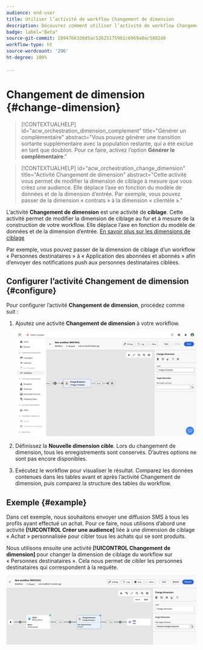 ```yaml
---
audience: end-user
title: Utiliser l’activité de workflow Changement de dimension
description: Découvrez comment utiliser l’activité de workflow Changement de dimension.
badge: label="Beta"
source-git-commit: 2894766336d5ac52625175981c6969a0ac5882d8
workflow-type: ht
source-wordcount: '296'
ht-degree: 100%

---
```



# Changement de dimension {#change-dimension}

>[!CONTEXTUALHELP]
>id="acw_orchestration_dimension_complement"
>title="Générer un complémentaire"
>abstract="Vous pouvez générer une transition sortante supplémentaire avec la population restante, qui a été exclue en tant que doublon. Pour ce faire, activez l’option **Générer le complémentaire**."

>[!CONTEXTUALHELP]
>id="acw_orchestration_change_dimension"
>title="Activité Changement de dimension"
>abstract="Cette activité vous permet de modifier la dimension de ciblage à mesure que vous créez une audience. Elle déplace l’axe en fonction du modèle de données et de la dimension d’entrée. Par exemple, vous pouvez passer de la dimension « contrats » à la dimension « clientèle »."

L’activité **Changement de dimension** est une activité de **ciblage**. Cette activité permet de modifier la dimension de ciblage au fur et à mesure de la construction de votre workflow. Elle déplace l’axe en fonction du modèle de données et de la dimension d’entrée. [En savoir plus sur les dimensions de ciblage](../../audience/about-recipients.md#targeting-dimensions)

Par exemple, vous pouvez passer de la dimension de ciblage d’un workflow « Personnes destinataires » à « Application des abonnées et abonnés » afin d’envoyer des notifications push aux personnes destinataires ciblées.

## Configurer l’activité Changement de dimension {#configure}

Pour configurer l’activité **Changement de dimension**, procédez comme suit :

1. Ajoutez une activité **Changement de dimension** à votre workflow.

   ![](../assets/workflow-change-dimension.png)

1. Définissez la **Nouvelle dimension cible**. Lors du changement de dimension, tous les enregistrements sont conservés. D’autres options ne sont pas encore disponibles.

1. Exécutez le workflow pour visualiser le résultat. Comparez les données contenues dans les tables avant et après l’activité Changement de dimension, puis comparez la structure des tables du workflow.

## Exemple {#example}

Dans cet exemple, nous souhaitons envoyer une diffusion SMS à tous les profils ayant effectué un achat. Pour ce faire, nous utilisons d’abord une activité **[!UICONTROL Créer une audience]** liée à une dimension de ciblage « Achat » personnalisée pour cibler tous les achats qui se sont produits.

Nous utilisons ensuite une activité **[!UICONTROL Changement de dimension]** pour changer la dimension de ciblage du workflow sur « Personnes destinataires ». Cela nous permet de cibler les personnes destinataires qui correspondent à la requête.

![](../assets/workflow-change-dimension-example.png)
